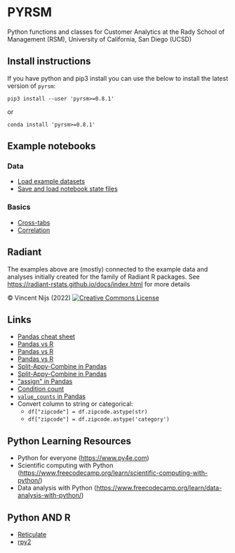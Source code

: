 # PYRSM

Python functions and classes for Customer Analytics at the Rady School of Management (RSM), University of California, San Diego (UCSD)

## Install instructions

If you have python and pip3 install you can use the below to install the latest version of `pyrsm`:

`pip3 install --user 'pyrsm>=0.8.1'`

or 

`conda install 'pyrsm>=0.8.1'`

## Example notebooks

### Data

* [Load example datasets](examples/load-example-data.ipynb)
* [Save and load notebook state files](examples/save-load-state.ipynb)

### Basics

* [Cross-tabs](examples/basics-cross-tabs.ipynb)
* [Correlation](examples/basics-correlation.ipynb)

## Radiant

The examples above are (mostly) connected to the example data and analyses initially created for the family of Radiant R packages. See  https://radiant-rstats.github.io/docs/index.html for more details

&copy; Vincent Nijs (2022) <a rel="license" href="https://creativecommons.org/licenses/by-nc-sa/4.0/" target="_blank"><img alt="Creative Commons License" style="border-width: 0" src="images/by-nc-sa.png"/></a>

## Links

* [Pandas cheat sheet](https://pandas.pydata.org/Pandas_Cheat_Sheet.pdf)
* [Pandas vs R](https://pandas.pydata.org/pandas-docs/stable/getting_started/comparison/comparison_with_r.html) 
* [Pandas vs R](https://cheatsheets.quantecon.org/stats-cheatsheet.html)
* [Pandas vs R](https://gist.github.com/conormm/fd8b1980c28dd21cfaf6975c86c74d07)
* [Split-Appy-Combine in Pandas](https://pandas.pydata.org/pandas-docs/stable/user_guide/groupby.html)
* [Split-Appy-Combine in Pandas](https://www.shanelynn.ie/summarising-aggregation-and-grouping-data-in-python-pandas/)
* ["assign" in Pandas](http://queirozf.com/entries/mutate-for-pandas-dataframes-examples-with-assign)
* [Condition count](https://stackoverflow.com/a/45752640/1974918)
* [`value_counts` in Pandas](https://appdividend.com/2019/01/24/pandas-series-value_counts-tutorial-with-example/)
* Convert column to string or categorical:
    - `df["zipcode"] = df.zipcode.astype(str)`
    - `df["zipcode"] = df.zipcode.astype('category')`

## Python Learning Resources

* Python for everyone (https://www.py4e.com)
* Scientific computing with Python (https://www.freecodecamp.org/learn/scientific-computing-with-python/)
* Data analysis with Python (https://www.freecodecamp.org/learn/data-analysis-with-python/)

## Python AND R

* [Reticulate](https://rstudio.github.io/reticulate/articles/calling_python.html)
* [rpy2](https://rpy2.github.io/doc/v3.3.x/html/notebooks.html)

<!-- 
## Statistics

* [Variance Inflation Factor](https://stackoverflow.com/questions/42658379/variance-inflation-factor-in-python) 
-->